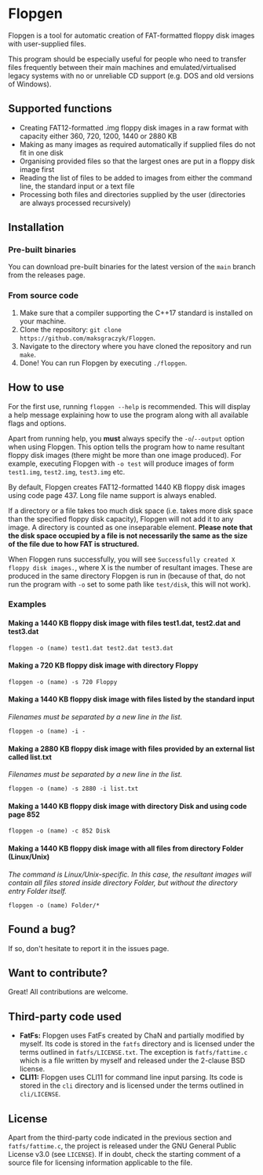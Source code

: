 # Flopgen
Flopgen is a tool for automatic creation of FAT-formatted floppy disk images with user-supplied files.

This program should be especially useful for people who need to transfer files frequently between their main machines and emulated/virtualised legacy systems with no or unreliable CD support (e.g. DOS and old versions of Windows).

## Supported functions
* Creating FAT12-formatted .img floppy disk images in a raw format with capacity either 360, 720, 1200, 1440 or 2880 KB
* Making as many images as required automatically if supplied files do not fit in one disk
* Organising provided files so that the largest ones are put in a floppy disk image first
* Reading the list of files to be added to images from either the command line, the standard input or a text file
* Processing both files and directories supplied by the user (directories are always processed recursively)

## Installation
### Pre-built binaries
You can download pre-built binaries for the latest version of the `main` branch from the releases page.

### From source code
1. Make sure that a compiler supporting the C++17 standard is installed on your machine.
2. Clone the repository: `git clone https://github.com/maksgraczyk/Flopgen`.
3. Navigate to the directory where you have cloned the repository and run `make`.
4. Done! You can run Flopgen by executing `./flopgen`.

## How to use
For the first use, running `flopgen --help` is recommended. This will display a help message explaining how to use the program along with all available flags and options.

Apart from running help, you **must** always specify the `-o`/`--output` option when using Flopgen. This option tells the program how to name resultant floppy disk images (there might be more than one image produced). For example, executing Flopgen with `-o test` will produce images of form `test1.img`, `test2.img`, `test3.img` etc.

By default, Flopgen creates FAT12-formatted 1440 KB floppy disk images using code page 437. Long file name support is always enabled.

If a directory or a file takes too much disk space (i.e. takes more disk space than the specified floppy disk capacity), Flopgen will not add it to any image. A directory is counted as one inseparable element. **Please note that the disk space occupied by a file is not necessarily the same as the size of the file due to how FAT is structured.**

When Flopgen runs successfully, you will see `Successfully created X floppy disk images.`, where X is the number of resultant images. These are produced in the same directory Flopgen is run in (because of that, do not run the program with `-o` set to some path like `test/disk`, this will not work).

### Examples
#### Making a 1440 KB floppy disk image with files test1.dat, test2.dat and test3.dat
`flopgen -o (name) test1.dat test2.dat test3.dat`

#### Making a 720 KB floppy disk image with directory Floppy
`flopgen -o (name) -s 720 Floppy`

#### Making a 1440 KB floppy disk image with files listed by the standard input
*Filenames must be separated by a new line in the list.*

`flopgen -o (name) -i -`

#### Making a 2880 KB floppy disk image with files provided by an external list called list.txt
*Filenames must be separated by a new line in the list.*

`flopgen -o (name) -s 2880 -i list.txt`

#### Making a 1440 KB floppy disk image with directory Disk and using code page 852
`flopgen -o (name) -c 852 Disk`

#### Making a 1440 KB floppy disk image with all files from directory Folder (Linux/Unix)
*The command is Linux/Unix-specific. In this case, the resultant images will contain all files stored inside directory Folder, but without the directory entry Folder itself.*

`flopgen -o (name) Folder/*`

## Found a bug?
If so, don't hesitate to report it in the issues page.

## Want to contribute?
Great! All contributions are welcome.

## Third-party code used
* **FatFs:** Flopgen uses FatFs created by ChaN and partially modified by myself. Its code is stored in the `fatfs` directory and is licensed under the terms outlined in `fatfs/LICENSE.txt`. The exception is `fatfs/fattime.c` which is a file written by myself and released under the 2-clause BSD license.
* **CLI11:** Flopgen uses CLI11 for command line input parsing. Its code is stored in the `cli` directory and is licensed under the terms outlined in `cli/LICENSE`.

## License
Apart from the third-party code indicated in the previous section and `fatfs/fattime.c`, the project is released under the GNU General Public License v3.0 (see `LICENSE`). If in doubt, check the starting comment of a source file for licensing information applicable to the file.
